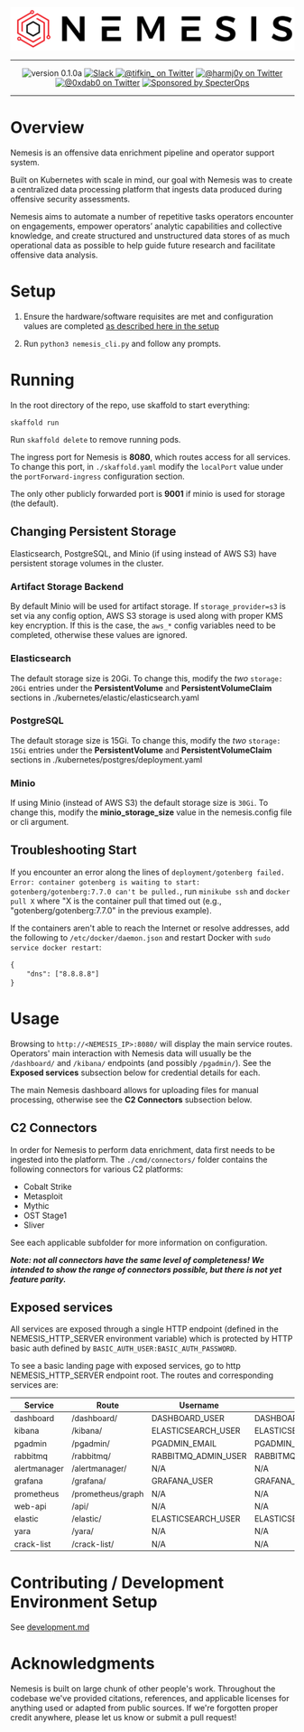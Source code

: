 <p align="center">
    <img src="img/nemesis_white.png" alt="Nemesis" style="width: 800px;" />
</p>
<hr />

<p align="center">
<img src="https://img.shields.io/badge/version-0.1.0a-blue" alt="version 0.1.0a"/>
<a href="https://join.slack.com/t/bloodhoundhq/shared_invite/zt-1tgq6ojd2-ixpx5nz9Wjtbhc3i8AVAWw">
    <img src="https://img.shields.io/badge/Slack-%23nemesis—chat-blueviolet?logo=slack" alt="Slack"/>
</a>
<a href="https://twitter.com/tifkin_">
    <img src="https://img.shields.io/twitter/follow/tifkin_?style=social"
      alt="@tifkin_ on Twitter"/></a>
<a href="https://twitter.com/harmj0y">
    <img src="https://img.shields.io/twitter/follow/harmj0y?style=social"
      alt="@harmj0y on Twitter"/></a>
<a href="https://twitter.com/0xdab0">
    <img src="https://img.shields.io/twitter/follow/0xdab0?style=social"
      alt="@0xdab0 on Twitter"/></a>
<a href="https://github.com/specterops#nemesis">
    <img src="https://img.shields.io/endpoint?url=https%3A%2F%2Fraw.githubusercontent.com%2Fspecterops%2F.github%2Fmain%2Fconfig%2Fshield.json&style=flat"
      alt="Sponsored by SpecterOps"/>
</a>
</p>
<hr />


# Overview

Nemesis is an offensive data enrichment pipeline and operator support system.

Built on Kubernetes with scale in mind, our goal with Nemesis was to create a centralized data processing platform that ingests data produced during offensive security assessments.

Nemesis aims to automate a number of repetitive tasks operators encounter on engagements, empower operators’ analytic capabilities and collective knowledge, and create structured and unstructured data stores of as much operational data as possible to help guide future research and facilitate offensive data analysis.

# Setup

1. Ensure the hardware/software requisites are met and configuration values are completed [as described here in the setup](./docs/setup.md)

2. Run `python3 nemesis_cli.py` and follow any prompts.

# Running

In the root directory of the repo, use skaffold to start everything:
```
skaffold run
```

Run `skaffold delete` to remove running pods.

The ingress port for Nemesis is **8080**, which routes access for all services. To change this port, in `./skaffold.yaml` modify the `localPort` value under the `portForward-ingress` configuration section.

The only other publicly forwarded port is **9001** if minio is used for storage (the default).

## Changing Persistent Storage

Elasticsearch, PostgreSQL, and Minio (if using instead of AWS S3) have persistent storage volumes in the cluster.

### Artifact Storage Backend

By default Minio will be used for artifact storage. If `storage_provider=s3` is set via any config option, AWS S3 storage is used along with proper KMS key encryption. If this is the case, the `aws_*` config variables need to be completed, otherwise these values are ignored.

### Elasticsearch

The default storage size is 20Gi. To change this, modify the *two* `storage: 20Gi` entries under the **PersistentVolume** and **PersistentVolumeClaim** sections in ./kubernetes/elastic/elasticsearch.yaml

### PostgreSQL

The default storage size is 15Gi. To change this, modify the *two* `storage: 15Gi` entries under the **PersistentVolume** and **PersistentVolumeClaim** sections in ./kubernetes/postgres/deployment.yaml

### Minio

If using Minio (instead of AWS S3) the default storage size is `30Gi`. To change this, modify the **minio_storage_size** value in the nemesis.config file or cli argument.

## Troubleshooting Start

If you encounter an error along the lines of `deployment/gotenberg failed. Error: container gotenberg is waiting to start: gotenberg/gotenberg:7.7.0 can't be pulled.`, run `minikube ssh` and `docker pull X` where "X is the container pull that timed out (e.g., "gotenberg/gotenberg:7.7.0" in the previous example).

If the containers aren't able to reach the Internet or resolve addresses, add the following to `/etc/docker/daemon.json` and restart Docker with `sudo service docker restart`:
```
{
    "dns": ["8.8.8.8"]
}
```

# Usage

Browsing to `http://<NEMESIS_IP>:8080/` will display the main service routes. Operators' main interaction with Nemesis data will usually be the `/dashboard/` and `/kibana/` endpoints (and possibly `/pgadmin/`). See the **Exposed services** subsection below for credential details for each.

The main Nemesis dashboard allows for uploading files for manual processing, otherwise see the **C2 Connectors** subsection below.

## C2 Connectors

In order for Nemesis to perform data enrichment, data first needs to be ingested into the platform. The `./cmd/connectors/` folder contains the following connectors for various C2 platforms:

- Cobalt Strike
- Metasploit
- Mythic
- OST Stage1
- Sliver

See each applicable subfolder for more information on configuration.

***Note: not all connectors have the same level of completeness! We intended to show the range of connectors possible, but there is not yet feature parity.***

## Exposed services

All services are exposed through a single HTTP endpoint (defined in the NEMESIS_HTTP_SERVER environment variable) which is protected by HTTP basic auth defined by `BASIC_AUTH_USER:BASIC_AUTH_PASSWORD`.

To see a basic landing page with exposed services, go to http NEMESIS_HTTP_SERVER endpoint root. The routes and corresponding services are:

| Service      | Route             | Username            | Password                |
| ------------ | ----------------- | ------------------- | ----------------------- |
| dashboard    | /dashboard/       | DASHBOARD_USER      | DASHBOARD_PASSWORD      |
| kibana       | /kibana/          | ELASTICSEARCH_USER  | ELASTICSEARCH_PASSWORD  |
| pgadmin      | /pgadmin/         | PGADMIN_EMAIL       | PGADMIN_PASSWORD        |
| rabbitmq     | /rabbitmq/        | RABBITMQ_ADMIN_USER | RABBITMQ_ADMIN_PASSWORD |
| alertmanager | /alertmanager/    | N/A                 | N/A                     |
| grafana      | /grafana/         | GRAFANA_USER        | GRAFANA_PASSWORD        |
| prometheus   | /prometheus/graph | N/A                 | N/A                     |
| web-api      | /api/             | N/A                 | N/A                     |
| elastic      | /elastic/         | ELASTICSEARCH_USER  | ELASTICSEARCH_PASSWORD  |
| yara         | /yara/            | N/A                 | N/A                     |
| crack-list   | /crack-list/      | N/A                 | N/A                     |


# Contributing / Development Environment Setup
See [development.md](./docs/development.md)


# Acknowledgments

Nemesis is built on large chunk of other people's work. Throughout the codebase we've provided citations, references, and applicable licenses for anything used or adapted from public sources. If we're forgotten proper credit anywhere, please let us know or submit a pull request!

